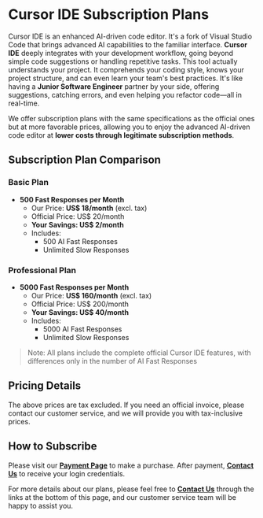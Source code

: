 # Cursor IDE Subscription Plans

Cursor IDE is an enhanced AI-driven code editor. It's a fork of Visual Studio Code that brings advanced AI capabilities to the familiar interface. **Cursor IDE** deeply integrates with your development workflow, going beyond simple code suggestions or handling repetitive tasks. This tool actually understands your project. It comprehends your coding style, knows your project structure, and can even learn your team's best practices. It's like having a **Junior Software Engineer** partner by your side, offering suggestions, catching errors, and even helping you refactor code—all in real-time.

We offer subscription plans with the same specifications as the official ones but at more favorable prices, allowing you to enjoy the advanced AI-driven code editor at **lower costs through legitimate subscription methods**.

## Subscription Plan Comparison

### Basic Plan
- **500 Fast Responses per Month**
  - Our Price: **US$ 18/month** (excl. tax)
  - Official Price: US$ 20/month
  - **Your Savings: US$ 2/month**
  - Includes:
    - 500 AI Fast Responses
    - Unlimited Slow Responses
    
### Professional Plan
- **5000 Fast Responses per Month**
  - Our Price: **US$ 160/month** (excl. tax)
  - Official Price: US$ 200/month
  - **Your Savings: US$ 40/month**
  - Includes:
    - 5000 AI Fast Responses
    - Unlimited Slow Responses

> Note: All plans include the complete official Cursor IDE features, with differences only in the number of AI Fast Responses

## Pricing Details
The above prices are tax excluded. If you need an official invoice, please contact our customer service, and we will provide you with tax-inclusive prices.

## How to Subscribe
Please visit our [**Payment Page**](https://payment.stima.tech) to make a purchase. After payment, [**Contact Us**](mailto:support@stima.tech) to receive your login credentials.

For more details about our plans, please feel free to [**Contact Us**](mailto:support@stima.tech) through the links at the bottom of this page, and our customer service team will be happy to assist you. 